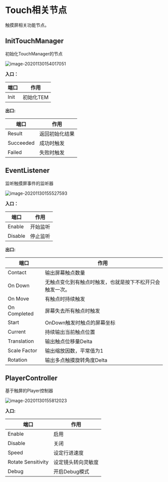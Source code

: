 # Touch相关节点

触摸屏相关功能节点。



## InitTouchManager

初始化TouchManager的节点

![image-20201130154017051](https://gitee.com/Azureusbin/pic-lib/raw/master/imags/20201130154017.png)

**入口：**

| 端口 | **作用**  |
| ---- | --------- |
| Init | 初始化TEM |

**出口:**

| 端口      | **作用**       |
| --------- | -------------- |
| Result    | 返回初始化结果 |
| Succeeded | 成功时触发     |
| Failed    | 失败时触发     |







## EventListener

监听触摸屏事件的监听器

![image-20201130155527593](https://gitee.com/Azureusbin/pic-lib/raw/master/imags/20201130155527.png)

**入口：**

| 端口    | **作用** |
| ------- | -------- |
| Enable  | 开始监听 |
| Disable | 停止监听 |

**出口:**

| 端口         | **作用**                                                 |
| ------------ | -------------------------------------------------------- |
| Contact      | 输出屏幕触点数量                                         |
| On Down      | 无触点变化到有触点时触发，也就是按下不松开只会触发一次。 |
| On Move      | 有触点时持续触发                                         |
| On Completed | 屏幕失去所有触点时触发                                   |
| Start        | OnDown触发时触点的屏幕坐标                               |
| Current      | 持续输出当前触点位置                                     |
| Translation  | 输出触点位移量Delta                                      |
| Scale Factor | 输出缩放因数，平常值为1                                  |
| Rotation     | 输出多点触摸旋转角度Delta                                |









## PlayerController

基于触屏的Player控制器

![image-20201130155812023](https://gitee.com/Azureusbin/pic-lib/raw/master/imags/20201130155812.png)

**入口:**

| 端口               | **作用**           |
| ------------------ | ------------------ |
| Enable             | 启用               |
| Disable            | 关闭               |
| Speed              | 设定行进速度       |
| Rotate Sensitivity | 设定镜头转向灵敏度 |
| Debug              | 开启Debug模式      |